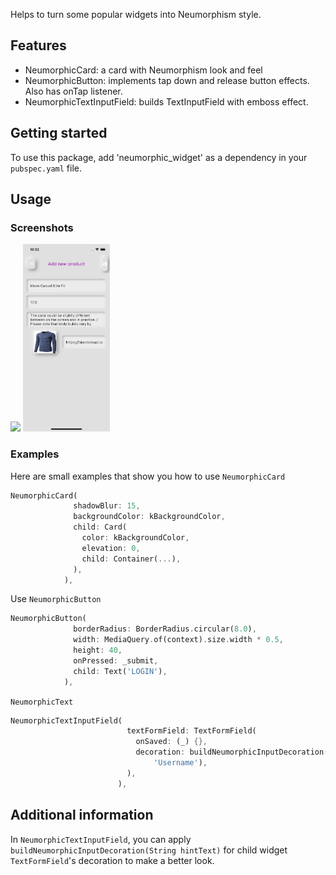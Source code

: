 Helps to turn some popular widgets into Neumorphism style.

## Features

* NeumorphicCard: a card with Neumorphism look and feel
* NeumorphicButton: implements tap down and release button effects. Also has onTap listener.
* NeumorphicTextInputField: builds TextInputField with emboss effect.

## Getting started
To use this package, add 'neumorphic_widget' as a dependency in your `pubspec.yaml` file.

## Usage
### Screenshots
<img src='neumorphic_pic1.gif' height='300em'> <img src='neumorphic_pic2.png' height='300em'> 
### Examples
Here are small examples that show you how to use `NeumorphicCard`

```dart
NeumorphicCard(
              shadowBlur: 15,
              backgroundColor: kBackgroundColor,
              child: Card(
                color: kBackgroundColor,
                elevation: 0,
                child: Container(...),
              ),
            ),
```

Use `NeumorphicButton`
```dart
NeumorphicButton(
              borderRadius: BorderRadius.circular(8.0),
              width: MediaQuery.of(context).size.width * 0.5,
              height: 40,
              onPressed: _submit,
              child: Text('LOGIN'),
            ),
```
`NeumorphicText`

```dart
NeumorphicTextInputField(
                          textFormField: TextFormField(
                            onSaved: (_) {},
                            decoration: buildNeumorphicInputDecoration(
                                'Username'),
                          ),
                        ),
```

## Additional information
In `NeumorphicTextInputField`, you can apply `buildNeumorphicInputDecoration(String hintText)` for child widget `TextFormField`'s decoration to make a better look.
